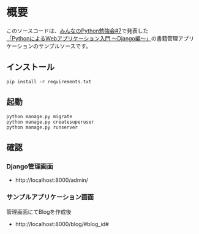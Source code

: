 # 概要

このソースコードは、[みんなのPython勉強会#7](http://startpython.connpass.com/event/22661/)で発表した<br>
[「PythonによるWebアプリケーション入門 〜Django編〜」](http://www.slideshare.net/checkpoint77/pythonweb-django)の書籍管理アプリケーションのサンプルソースです。


## インストール

```
pip install -r requirements.txt
```

## 起動

```
python manage.py migrate
python manage.py createsuperuser
python manage.py runserver
```

## 確認

### Django管理画面

* http://localhost:8000/admin/

### サンプルアプリケーション画面

管理画面にてBlogを作成後

* http://localhost:8000/blog/#blog_id#

